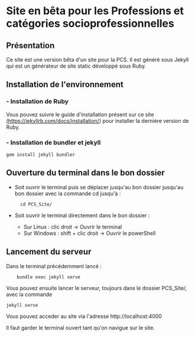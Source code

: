 # Site en bêta pour les Professions et catégories socioprofessionnelles

## Présentation

Ce site est une version bêta d'un site pour la PCS. Il est généré sous Jekyll qui est un générateur de site static développé sous Ruby.

## Installation de l'environnement

### - Installation de Ruby

Vous pouvez suivre le guide d'installation présent sur ce site (https://jekyllrb.com/docs/installation/) pour installer la dernière version de Ruby.

### - Installation de bundler et jekyll

    gem install jekyll bundler

## Ouverture du terminal dans le bon dossier

+ Soit ouvrir le terminal puis se déplacer jusqu'au bon dossier jusqu'au bon dossier avec la commande cd jusqu'à :

        cd PCS_Site/
        
 + Soit ouvrir le terminal directement dans le bon dossier :
    + Sur Linux : clic droit -> Ouvrir le terminal
    + Sur Windows : shift + clic droit -> Ouvrir le powerShell
    
    
## Lancement du serveur

Dans le terminal précédemment lancé :

        bundle exec jekyll serve
    
Vous pouvez ensuite lancer le serveur, toujours dans le dossier PCS_Site/, avec la commande
    
    jekyll serve
    
Vous pouvez acceder au site via l'adresse http://localhost:4000

Il faut garder le terminal ouvert tant qu'on navigue sur le site.

